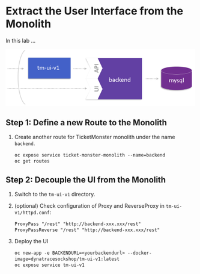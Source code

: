 # Extract the User Interface from the Monolith

In this lab ...

![tm-ui-v1](../assets/extract_ui.png)

## Step 1: Define a new Route to the Monolith

1. Create another route for TicketMonster monolith under the name `backend`.
    ```
    oc expose service ticket-monster-monolith --name=backend
    oc get routes
    ``` 

## Step 2: Decouple the UI from the Monolith

1. Switch to the `tm-ui-v1` directory.

1. (optional) Check configuration of Proxy and ReverseProxy in `tm-ui-v1/httpd.conf`:
    ```
    ProxyPass "/rest" "http://backend-xxx.xxx/rest"
    ProxyPassReverse "/rest" "http://backend-xxx.xxx/rest"
    ```
    
1. Deploy the UI
    ```
    oc new-app -e BACKENDURL=<yourbackendurl> --docker-image=dynatracesockshop/tm-ui-v1:latest
    oc expose service tm-ui-v1
    ```